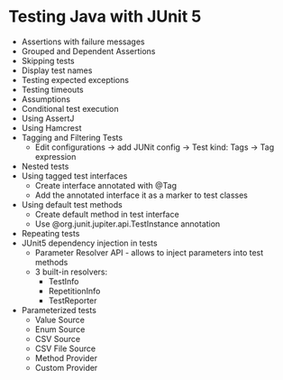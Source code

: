 # Testing Java with JUnit 5

* Assertions with failure messages
* Grouped and Dependent Assertions
* Skipping tests
* Display test names
* Testing expected exceptions
* Testing timeouts
* Assumptions
* Conditional test execution
* Using AssertJ
* Using Hamcrest
* Tagging and Filtering Tests
    * Edit configurations -> add JUNit config -> Test kind: Tags -> Tag expression
* Nested tests
* Using tagged test interfaces
    * Create interface annotated with @Tag
    * Add the annotated interface it as a marker to test classes
* Using default test methods
    * Create default method in test interface
    * Use @org.junit.jupiter.api.TestInstance annotation
* Repeating tests
* JUnit5 dependency injection in tests
    * Parameter Resolver API - allows to inject parameters into test methods
    * 3 built-in resolvers:
        * TestInfo
        * RepetitionInfo
        * TestReporter
* Parameterized tests
    * Value Source
    * Enum Source
    * CSV Source
    * CSV File Source
    * Method Provider
    * Custom Provider
